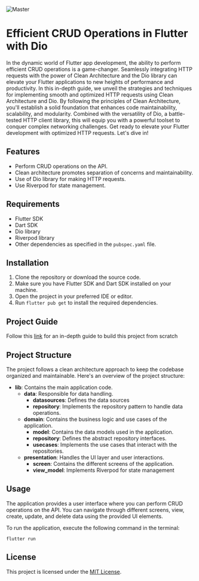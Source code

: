 ![Master](https://github.com/nikkieke/dioclient_tutorial/assets/95222620/0dc2d080-f334-4691-8c4e-1c16136eb34a)


# Efficient CRUD Operations in Flutter with Dio

In the dynamic world of Flutter app development, the ability to perform efficient CRUD operations is a game-changer. Seamlessly integrating HTTP requests with the power of Clean Architecture and the Dio library can elevate your Flutter applications to new heights of performance and productivity. In this in-depth guide, we unveil the strategies and techniques for implementing smooth and optimized HTTP requests using Clean Architecture and Dio. By following the principles of Clean Architecture, you'll establish a solid foundation that enhances code maintainability, scalability, and modularity. Combined with the versatility of Dio, a battle-tested HTTP client library, this will equip you with a powerful toolset to conquer complex networking challenges. Get ready to elevate your Flutter development with optimized HTTP requests. Let's dive in!

## Features

- Perform CRUD operations on the API.
- Clean architecture promotes separation of concerns and maintainability.
- Use of Dio library for making HTTP requests.
- Use Riverpod for state management.

## Requirements

- Flutter SDK
- Dart SDK 
- Dio library 
- Riverpod library
- Other dependencies as specified in the `pubspec.yaml` file.

## Installation

1. Clone the repository or download the source code.
2. Make sure you have Flutter SDK and Dart SDK installed on your machine.
3. Open the project in your preferred IDE or editor.
4. Run `flutter pub get` to install the required dependencies.

## Project Guide
Follow this [link](https://clouds.hashnode.dev/efficient-crud-operations-in-flutter-a-guide-to-implementing-http-requests-with-clean-architecture-and-dio) for an in-depth guide to build this project from scratch

## Project Structure

The project follows a clean architecture approach to keep the codebase organized and maintainable. Here's an overview of the project structure:

- **lib**: Contains the main application code.
  - **data**: Responsible for data handling.
    - **datasources**: Defines the data sources
    - **repository**: Implements the repository pattern to handle data operations.
  - **domain**: Contains the business logic and use cases of the application.
    - **model**: Contains the data models used in the application.
    - **repository**: Defines the abstract repository interfaces.
    - **usecases**: Implements the use cases that interact with the repositories.
  - **presentation**: Handles the UI layer and user interactions.
    - **screen**: Contains the different screens of the application.
    - **view_model**: Implements Riverpod for state management

## Usage

The application provides a user interface where you can perform CRUD operations on the API. You can navigate through different screens, view, create, update, and delete data using the provided UI elements.

To run the application, execute the following command in the terminal:

```
flutter run
```

## License

This project is licensed under the [MIT License](LICENSE).
